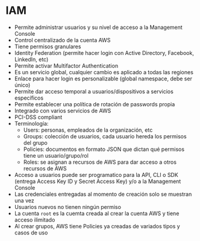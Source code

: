 # IAM

- Permite administrar usuarios y su nivel de acceso a la Management Console
- Control centralizado de la cuenta AWS
- Tiene permisos granulares
- Identity Federation (permite hacer login con Active Directory, Facebook, LinkedIn, etc)
- Permite activar Multifactor Authentication
- Es un servicio global, cualquier cambio es aplicado a todas las regiones
- Enlace para hacer login es personalizable (global namespace, debe ser único)
- Permite dar acceso temporal a usuarios/dispositivos a servicios específicos
- Permite establecer una política de rotación de passwords propia
- Integrado con varios servicios de AWS
- PCI-DSS compliant
- Terminología:
	- Users: personas, empleados de la organización, etc
	- Groups: colección de usuarios, cada usuario hereda los permisos del grupo
	- Policies: documentos en formato JSON que dictan qué permisos tiene un usuario/grupo/rol
	- Roles: se asignan a recursos de AWS para dar acceso a otros recursos de AWS
- Acceso a usuarios puede ser programatico para la API, CLI o SDK (entrega Access Key ID y Secret Access Key) y/o a la Management Console
- Las credenciales entregadas al momento de creación solo se muestran una vez
- Usuarios nuevos no tienen ningún permiso
- La cuenta `root` es la cuemta creada al crear la cuenta AWS y tiene acceso ilimitado
- Al crear grupos, AWS tiene Policies ya creadas de variados tipos y casos de uso